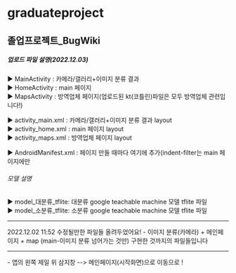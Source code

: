 # graduateproject
<h2>졸업프로젝트_BugWiki</h2>
<h5>업로드 파일 설명(2022.12.03)</h5>

▶ MainActivity : 카메라/갤러리+이미지 분류 결과 <br>
▶ HomeActivity : main 페이지<br>
▶ MapsActivity : 방역업체 페이지(업로드된 kt(코틀린)파일은 모두 방역업체 관련입니다!)<br>

▶ activity_main.xml : 카메라/갤러리+이미지 분류 결과 layout <br>
▶ activity_home.xml : main 페이지 layout<br>
▶ activity_maps.xml : 방역업체 페이지 layout<br>

▶ AndroidManifest.xml : 페이지 만들 때마다 여기에 추가(indent-filter는 main 페이지에만<br>




<h6>모델 설명</h6>
▶ model_대분류_tflite: 대분류 google teachable machine 모델 tflite 파일 <br>
▶ model_소분류_tflite: 소분류 google teachable machine 모델 tflite 파일 <br>

<hr>
2022.12.02 11:52 수정될만한 파일들 올려두었어요! - 이미지 분류(카메라) + 메인페이지 + map (main-이미지 분류 넘어가는 것만) 구현한 것까지의 파일들입니다

<hr>
- 앱의 왼쪽 제일 위 삼지창 --> 메인페이지(시작화면)으로 이동으로 !
